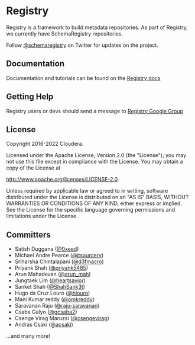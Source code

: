 # Registry

Registry is a framework to build metadata repositories. As part of Registry, we currently have SchemaRegistry repositories.

Follow [@schemaregistry](https://twitter.com/schemaregistry) on Twitter for updates on the project.

## Documentation
Documentation and tutorials can be found on the [Registry docs](http://registry-project.readthedocs.io/en/latest/)


## Getting Help

Registry users or devs should send a message to [Registry Google Group](https://groups.google.com/forum/#!forum/registry)


## License

Copyright 2016-2022 Cloudera.
 
Licensed under the Apache License, Version 2.0 (the "License");
you may not use this file except in compliance with the License.
You may obtain a copy of the License at
  
http://www.apache.org/licenses/LICENSE-2.0
 
Unless required by applicable law or agreed to in writing, software
distributed under the License is distributed on an "AS IS" BASIS,
WITHOUT WARRANTIES OR CONDITIONS OF ANY KIND, either express or implied.
See the License for the specific language governing permissions and
limitations under the License.

## Committers

* Satish Duggana ([@0xeed](https://twitter.com/0xeed))
* Michael Andre Pearce ([@itsourcery](http://twitter.com/itsourcery))
* Sriharsha Chintalapani ([@d3fmacro](http://twitter.com/d3fmacro))
* Priyank Shah ([@priyank5485](http://twitter.com/priyank5485))
* Arun Mahadevan ([@arun_mah](http://twitter.com/arun_mah))
* Jungtaek Lim ([@heartsavior](http://twitter.com/heartsavior))
* Sanket Shah ([@ShahSank3t](http://twitter.com/ShahSank3t))
* Hugo da Cruz Louro ([@hlouro](http://twitter.com/hlouro))
* Mani Kumar reddy ([@omkreddy](http://twitter.com/omkreddy))
* Saravanan Raju ([@raju-saravanan](https://github.com/raju-saravanan))
* Csaba Galyo ([@gcsaba2](https://github.com/gcsaba2))
* Csenge Virag Maruzsi ([@csengevirag](https://github.com/csengevirag))
* Andras Csaki ([@acsaki](https://github.com/acsaki))

...and many more!